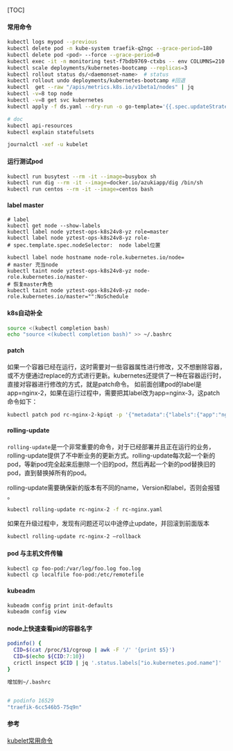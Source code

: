[TOC]

#### 常用命令

```bash
kubectl logs mypod --previous  
kubectl delete pod -n kube-system traefik-q2ngc --grace-period=180
kubectl delete pod <pod> --force --grace-period=0 
kubectl exec -it -n monitoring test-f7bdb9769-ctxbs -- env COLUMNS=210 LINES=60 bash
kubectl scale deployments/kubernetes-bootcamp --replicas=3
kubectl rollout status ds/<daemonset-name>  # status
kubectl rollout undo deployments/kubernetes-bootcamp #回退
kubectl  get --raw "/apis/metrics.k8s.io/v1beta1/nodes" | jq
kubectl -v=8 top node
kubectl -v=8 get svc kubernetes
kubectl apply -f ds.yaml --dry-run -o go-template='{{.spec.updateStrategy.type}}{{"\n"}}'

# doc
kubectl api-resources 
kubectl explain statefulsets

journalctl -xef -u kubelet
```

#### 运行测试pod

```bash
kubectl run busytest --rm -it --image=busybox sh
kubectl run dig --rm -it --image=docker.io/azukiapp/dig /bin/sh
kubectl run centos --rm -it --image=centos bash
```

#### label  master

```shell
# label
kubectl get node --show-labels
kubectl label node yztest-ops-k8s24v8-yz role=master
kubectl label node yztest-ops-k8s24v8-yz role-
# spec.template.spec.nodeSelector:  node label位置

kubectl label node hostname node-role.kubernetes.io/node=
# master 充当node
kubectl taint node yztest-ops-k8s24v8-yz node-role.kubernetes.io/master-
# 恢复master角色
kubectl taint node yztest-ops-k8s24v8-yz node-role.kubernetes.io/master="":NoSchedule
```

#### k8s自动补全

```bash
source <(kubectl completion bash)
echo "source <(kubectl completion bash)" >> ~/.bashrc
```

#### patch

如果一个容器已经在运行，这时需要对一些容器属性进行修改，又不想删除容器，或不方便通过replace的方式进行更新。kubernetes还提供了一种在容器运行时，直接对容器进行修改的方式，就是patch命令。 
如前面创建pod的label是app=nginx-2，如果在运行过程中，需要把其label改为app=nginx-3，这patch命令如下：

```bash
kubectl patch pod rc-nginx-2-kpiqt -p '{"metadata":{"labels":{"app":"nginx-3"}}}'
```



#### rolling-update

`rolling-update`是一个非常重要的命令，对于已经部署并且正在运行的业务，rolling-update提供了不中断业务的更新方式。rolling-update每次起一个新的pod，等新pod完全起来后删除一个旧的pod，然后再起一个新的pod替换旧的pod，直到替换掉所有的pod。

rolling-update需要确保新的版本有不同的name，Version和label，否则会报错 。

```bash
kubectl rolling-update rc-nginx-2 -f rc-nginx.yaml 
```

如果在升级过程中，发现有问题还可以中途停止update，并回滚到前面版本

```bash
kubectl rolling-update rc-nginx-2 —rollback 
```



#### pod 与主机文件传输

```bash
kubectl cp foo-pod:/var/log/foo.log foo.log
kubectl cp localfile foo-pod:/etc/remotefile
```



#### kubeadm

```bash
kubeadm config print init-defaults
kubeadm config view
```

#### node上快速查看pid的容器名字

```bash
podinfo() {
  CID=$(cat /proc/$1/cgroup | awk -F '/' '{print $5}')
  CID=$(echo ${CID:7:10})
  crictl inspect $CID | jq '.status.labels["io.kubernetes.pod.name"]'
}

增加到~/.bashrc


# podinfo 16529
"traefik-6cc546b5-75q9n"

```



#### 参考

[kubelet常用命令](https://blog.csdn.net/xingwangc2014/article/details/51204224)